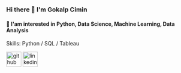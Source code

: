### Hi there 👋 I'm Gokalp Cimin
  #### 🚀 I'am interested in Python, Data Science, Machine Learning, Data Analysis 

Skills: Python / SQL / Tableau  


[<img src='https://cdn.jsdelivr.net/npm/simple-icons@3.0.1/icons/github.svg' alt='github' height='40'>](https://github.com/gokalpcimin)  [<img src='https://cdn.jsdelivr.net/npm/simple-icons@3.0.1/icons/linkedin.svg' alt='linkedin' height='40'>](https://www.linkedin.com/in/https://www.linkedin.com/in/gokalpcimin//)  

